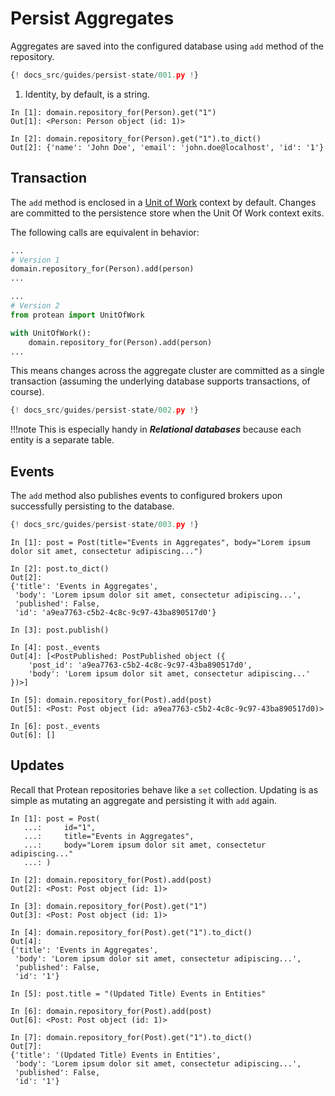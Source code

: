 # Persist Aggregates

Aggregates are saved into the configured database using `add` method of the
repository.

```python hl_lines="20"
{! docs_src/guides/persist-state/001.py !}
```

1.  Identity, by default, is a string.

```shell
In [1]: domain.repository_for(Person).get("1")
Out[1]: <Person: Person object (id: 1)>

In [2]: domain.repository_for(Person).get("1").to_dict()
Out[2]: {'name': 'John Doe', 'email': 'john.doe@localhost', 'id': '1'}
```

## Transaction

The `add` method is enclosed in a [Unit of Work](unit-of-work.md) context by
default. Changes are committed to the persistence store when the Unit Of Work
context exits.

The following calls are equivalent in behavior:

```python
...
# Version 1
domain.repository_for(Person).add(person)
...

...
# Version 2
from protean import UnitOfWork

with UnitOfWork():
    domain.repository_for(Person).add(person)    
...
```

This means changes across the aggregate cluster are committed as a single
transaction (assuming the underlying database supports transactions, of course).

```python hl_lines="22-30 33"
{! docs_src/guides/persist-state/002.py !}
```

!!!note
    This is especially handy in ***Relational databases*** because each entity is a
    separate table.

## Events

The `add` method also publishes events to configured brokers upon successfully
persisting to the database.

```python hl_lines="15"
{! docs_src/guides/persist-state/003.py !}
```

```shell hl_lines="12-16 21-22"
In [1]: post = Post(title="Events in Aggregates", body="Lorem ipsum dolor sit amet, consectetur adipiscing...")

In [2]: post.to_dict()
Out[2]: 
{'title': 'Events in Aggregates',
 'body': 'Lorem ipsum dolor sit amet, consectetur adipiscing...',
 'published': False,
 'id': 'a9ea7763-c5b2-4c8c-9c97-43ba890517d0'}

In [3]: post.publish()

In [4]: post._events
Out[4]: [<PostPublished: PostPublished object ({
    'post_id': 'a9ea7763-c5b2-4c8c-9c97-43ba890517d0',
    'body': 'Lorem ipsum dolor sit amet, consectetur adipiscing...'
})>]

In [5]: domain.repository_for(Post).add(post)
Out[5]: <Post: Post object (id: a9ea7763-c5b2-4c8c-9c97-43ba890517d0)>

In [6]: post._events
Out[6]: []
```

## Updates

Recall that Protean repositories behave like a `set` collection. Updating is
as simple as mutating an aggregate and persisting it with `add` again.

```shell hl_lines="15 20 22 25 27"
In [1]: post = Post(
   ...:     id="1",
   ...:     title="Events in Aggregates",
   ...:     body="Lorem ipsum dolor sit amet, consectetur adipiscing..."
   ...: )

In [2]: domain.repository_for(Post).add(post)
Out[2]: <Post: Post object (id: 1)>

In [3]: domain.repository_for(Post).get("1")
Out[3]: <Post: Post object (id: 1)>

In [4]: domain.repository_for(Post).get("1").to_dict()
Out[4]: 
{'title': 'Events in Aggregates',
 'body': 'Lorem ipsum dolor sit amet, consectetur adipiscing...',
 'published': False,
 'id': '1'}

In [5]: post.title = "(Updated Title) Events in Entities"

In [6]: domain.repository_for(Post).add(post)
Out[6]: <Post: Post object (id: 1)>

In [7]: domain.repository_for(Post).get("1").to_dict()
Out[7]: 
{'title': '(Updated Title) Events in Entities',
 'body': 'Lorem ipsum dolor sit amet, consectetur adipiscing...',
 'published': False,
 'id': '1'}
```